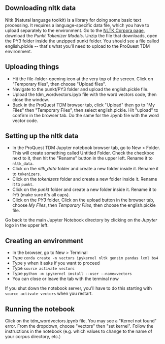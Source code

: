 ## Downloading nltk data

Nltk (Natural language toolkit) is a library for doing some basic text processing. It requires a language-specific data file, which you have to upload separately to the environment. Go to the [NLTK Corpora page](https://www.nltk.org/nltk_data/), download the _Punkt Tokenizer Models_. Unzip the file that downloads, open the PY3 folder inside the unzipped punkt folder. You should see a file called english.pickle -- that's what you'll need to upload to the ProQuest TDM environment.

## Uploading things

- Hit the file-folder-opening icon at the very top of the screen. Click on "Temporary files", then choose "Upload files".
- Navigate to the punkt/PY3 folder and upload the english.pickle file.
- Upload the tdm_wordvectors.ipyb file with the word vectors code, then close the window.
- Back in the ProQuest TDM browser tab, click "Upload" then go to "My Files" then "Temporary Files", then select english.pickle. Hit "upload" to confirm in the browser tab. Do the same for the .ipynb file with the word vector code.

## Setting up the nltk data

- In the ProQuest TDM Jupyter notebook browser tab, go to New > Folder. This will create something called Untitled Folder. Check the checkbox next to it, then hit the "Rename" button in the upper left. Rename it to `nltk_data`.
- Click on the _ntlk_data_ folder and create a new folder inside it. Rename it to `tokenizers`.
- Click on the _tokenizers_ folder and create a new folder inside it. Rename it to `punkt`.
- Click on the _punkt_ folder and create a new folder inside it. Rename it to `PY3` (make sure it's all caps).
- Click on the _PY3_ folder. Click on the upload button in the browser tab, choose _My Files_, then _Temporary Files_, then choose the english.pickle file.

Go back to the main Jupyter Notebook directory by clicking on the _Jupyter_ logo in the upper left.

## Creating an environment

- In the browser, go to New > Terminal
- Type `conda create -n vectors ipykernel nltk gensim pandas lxml bs4`
- Type y when it asks if you want to proceed
- Type `source activate vectors`
- Type `python -m ipykernel install --user --name=vectors`
- You can close or leave the tab with the terminal now

If you shut down the notebook server, you'll have to do this starting with `source activate vectors` when you restart.

## Running the notebook

Click on the tdm_wordvectors.ipynb file. You may see a "Kernel not found" error. From the dropdown, choose "vectors" then "set kernel". Follow the instructions in the notebook (e.g. which values to change to the name of your corpus directory, etc.)
